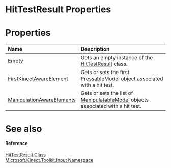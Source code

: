 HitTestResult Properties  
========================  

<span id="publicpropertiesSection"></span>

Properties  
==========  

<table>
<colgroup>
<col width="30%" />
<col width="60%" />
</colgroup>
<thead>
<tr class="header">
<th align="left">Name</th>
<th align="left">Description</th>
</tr>
</thead>
<tbody>
<tr class="odd">
<td align="left"><a href="Properties/Empty_Property.md">Empty</a></td>
<td align="left">Gets an empty instance of the <a href="../HitTestResult_Class.md">HitTestResult</a> class.</td>
</tr>
<tr class="even">
<td align="left"><a href="Properties/FirstKinectAwareElement.md">FirstKinectAwareElement</a></td>
<td align="left">Gets or sets the first <a href="../PressableModel_Class.md">PressableModel</a> object associated with a hit test.</td>
</tr>
<tr class="odd">
<td align="left"><a href="Properties/ManipulationAwareElements.md">ManipulationAwareElements</a></td>
<td align="left">Gets or sets the list of <a href="../ManipulatableModel_Class.md">ManipulatableModel</a> objects associated with a hit test.</td>
</tr>
</tbody>
</table>

<span id="ID4EI"></span>

See also  
========  

<span id="ID4EK"></span>
#### Reference  

[HitTestResult Class](../HitTestResult_Class.md)  
 [Microsoft.Kinect.Toolkit.Input Namespace](../../Kinect.Toolkit.Input.md)  



<!--Please do not edit the data in the comment block below.-->
<!--
TOCTitle : HitTestResult Properties
RLTitle : HitTestResult Properties
KeywordK : HitTestResult class, properties
KeywordA : Properties.T:Microsoft.Kinect.Toolkit.Input.HitTestResult
AssetID : Properties.T:Microsoft.Kinect.Toolkit.Input.HitTestResult
Locale : en-us
CommunityContent : 1
TargetOS : Windows
TopicType : kbSyntax
DocSet : K4Wv2
ProjType : K4Wv2Proj
Technology : Kinect for Windows
Product : Kinect for Windows SDK v2
productversion : 20
-->

